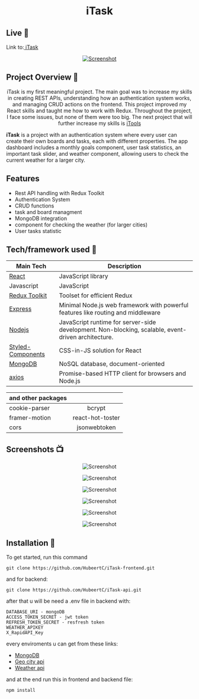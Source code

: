 





 <h1  align="center">
 iTask


</h1>

## Live 📍

<p >Link to:<a href='https://i-task.vercel.app'> iTask</a></p>

<p align="center">
  <a href='https://i-task.vercel.app'>
    <img src="https://github.com/HubeertC/iTask-frontend/assets/85635245/33c0923b-1f7b-469b-8666-d7c7dd61b123"
         alt="Screenshot">
  </a>
</p>

## Project Overview 🎉
<p style="text-align: center;">iTask is my first meaningful project. The main goal was to increase my skills in creating REST APIs, understanding how an authentication system works, and managing CRUD actions on the frontend. This project improved my React skills and taught me how to work with Redux. Throughout the project, I face some issues, but none of them were too big. The next project that will further increase my skills is <a href='https://github.com/HubeertC/iTools.git'>iTools</a></p>



**iTask** is a project with an authentication system where every user can create their own boards and tasks, each with different properties. The app dashboard includes a monthly goals component, user task statistics, an important task slider, and weather component, allowing users to check the current weather for a larger city.



## Features 

- Rest API handling with Redux Toolkit
- Authentication System
- CRUD functions
- task and board managment
- MongoDB integration
- component for checking the weather (for larger cities)
- User tasks statistic


## Tech/framework used 🔧

| Main Tech                                                    | Description                              |
| ------------------------------------------------------- | ---------------------------------------- |
| [React](https://react.dev)                           | JavaScript library   |
| Javascript                          |  JavaScript   |
| [Redux Toolkit](https://redux-toolkit.js.org)                           |Toolset for efficient Redux   |
| [Express](https://expressjs.com)                           | Minimal Node.js web framework with powerful features like routing and middleware  |
| [Nodejs](https://nodejs.org/en)                           | JavaScript runtime for server-side development. Non-blocking, scalable, event-driven architecture.   |
| [Styled-Components](https://styled-components.com)                           |  CSS-in-JS solution for React  |
| [MongoDB](https://www.mongodb.com)                           | NoSQL database, document-oriented   |
| [axios](https://axios-http.com/docs/intro)                           | Promise-based HTTP client for browsers and Node.js |

        
| and other packages |  |  
|-----------|:-----------:| 
| cookie-parser | bcrypt |  
|framer-motion  | react-hot-toster |  
| cors   | jsonwebtoken |


   

  
    



## Screenshots 📺

<p align="center">
<img src="https://github.com/HubeertC/iTask-frontend/assets/85635245/9fc86045-c71a-4b04-a04e-f45dc4c7b6f1" alt="Screenshot">
   
</p>


<p align="center">
    <img src="https://github.com/HubeertC/iTask-frontend/assets/85635245/da38eac9-afbd-47d3-98f9-f3e7eedef58d" alt="Screenshot">
</p>





<p align="center">
    <img src="https://github.com/HubeertC/iTask-frontend/assets/85635245/33c0923b-1f7b-469b-8666-d7c7dd61b123" alt="Screenshot">
</p>

<p align="center">
    <img src="https://github.com/HubeertC/iTask-frontend/assets/85635245/779d8715-ba82-48ff-9ac6-b7d25d0684be" alt="Screenshot">
</p>

<p align="center">
    <img src="https://github.com/HubeertC/iTask-frontend/assets/85635245/24aa93c9-d3b5-4c98-9c7d-a94d13b94284" alt="Screenshot">
</p>

<p align="center">
    <img src="https://github.com/HubeertC/iTask-frontend/assets/85635245/f71fd9c7-4af2-4d4d-9904-54f360d4c585" alt="Screenshot">
</p>






## Installation 💾

To get started, run this command
````
git clone https://github.com/HubeertC/iTask-frontend.git
````

and for backend:
````
git clone https://github.com/HubeertC/iTask-api.git
````
after that u will be need a .env file in backend with:
````
DATABASE_URI - mongoDB
ACCESS_TOKEN_SECRET - jwt token
REFRESH_TOKEN_SECRET - resfresh token
WEATHER_APIKEY 
X_RapidAPI_Key 
````

every enviroments u can get from these links:
- [MongoDB](https://www.mongodb.com)
- [Geo city api](https://rapidapi.com/wirefreethought/api/geodb-cities/)
- [Weather api](https://openweathermap.org/api)


and at the end run this in frontend and backend file:
````
npm install
````
